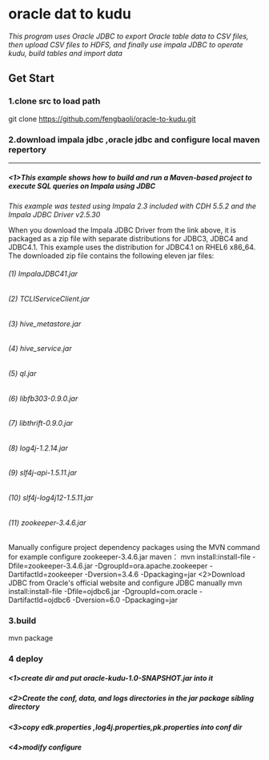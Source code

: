 oracle dat to kudu
==================
*This program uses Oracle JDBC to export Oracle table data to CSV files, then upload CSV files to HDFS, and finally use impala JDBC to operate kudu, build tables and import data*

Get Start
-----------------------------
### 1.clone src to load path ###
git clone  https://github.com/fengbaoli/oracle-to-kudu.git
### 2.download impala jdbc ,oracle jdbc and configure local maven repertory ###
-----------------------
##### <1>This example shows how to build and run a Maven-based project to execute SQL queries on Impala using JDBC #####
*This example was tested using Impala 2.3 included with CDH 5.5.2 and the Impala JDBC Driver v2.5.30*

When you download the Impala JDBC Driver from the link above, it is packaged as a zip file with separate distributions for JDBC3, JDBC4
and JDBC4.1. This example uses the distribution for JDBC4.1 on RHEL6 x86_64. The downloaded zip file contains the following eleven jar files:
###### (1)  ImpalaJDBC41.jar ######
###### (2)  TCLIServiceClient.jar ######
###### (3)  hive_metastore.jar ######
###### (4)  hive_service.jar ######
###### (5)  ql.jar ######
###### (6)  libfb303-0.9.0.jar ######
###### (7)  libthrift-0.9.0.jar ######
###### (8)  log4j-1.2.14.jar ######
###### (9)  slf4j-api-1.5.11.jar ######
###### (10) slf4j-log4j12-1.5.11.jar ######
###### (11) zookeeper-3.4.6.jar ######

Manually configure project dependency packages using the MVN command
for example configure zookeeper-3.4.6.jar maven：
mvn install:install-file -Dfile=zookeeper-3.4.6.jar -DgroupId=ora.apache.zookeeper -DartifactId=zookeeper -Dversion=3.4.6  -Dpackaging=jar
<2>Download JDBC from Oracle's official website and configure JDBC manually
mvn install:install-file -Dfile=ojdbc6.jar -DgroupId=com.oracle -DartifactId=ojdbc6 -Dversion=6.0  -Dpackaging=jar 
### 3.build ###
mvn package

### 4 deploy ###
##### <1>create dir and put oracle-kudu-1.0-SNAPSHOT.jar into it #####
##### <2>Create the conf, data, and logs directories in the jar package sibling directory #####
##### <3>copy edk.properties ,log4j.properties,pk.properties into conf dir #####
##### <4>modify configure #####




